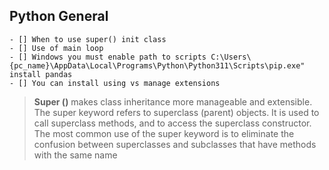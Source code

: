 ## Python General 
    - [] When to use super() init class
    - [] Use of main loop
    - [] Windows you must enable path to scripts C:\Users\{pc_name}\AppData\Local\Programs\Python\Python311\Scripts\pip.exe" install pandas
    - [] You can install using vs manage extensions
> 
> **Super ()** makes class inheritance more manageable and extensible. The super keyword refers to superclass (parent) objects. It is used to call superclass methods, and to access the superclass constructor. The most common use of the super keyword is to eliminate the confusion between superclasses and subclasses that have methods with the same name